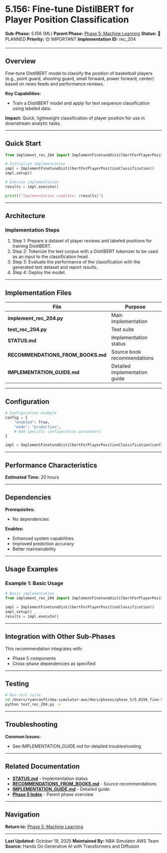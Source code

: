 # 5.156: Fine-tune DistilBERT for Player Position Classification

**Sub-Phase:** 5.156 (ML)
**Parent Phase:** [Phase 5: Machine Learning](../PHASE_5_INDEX.md)
**Status:** 🔵 PLANNED
**Priority:** 🟡 IMPORTANT
**Implementation ID:** rec_204

---

## Overview

Fine-tune DistilBERT model to classify the position of basketball players (e.g., point guard, shooting guard, small forward, power forward, center) based on news feeds and performance reviews.

**Key Capabilities:**
- Train a DistilBERT model and apply for text sequence classification using labeled data.

**Impact:**
Quick, lightweight classification of player position for use in downstream analytic tasks.

---

## Quick Start

```python
from implement_rec_204 import ImplementFinetuneDistilbertForPlayerPositionClassification

# Initialize implementation
impl = ImplementFinetuneDistilbertForPlayerPositionClassification()
impl.setup()

# Execute implementation
results = impl.execute()

print(f"Implementation complete: {results}")
```

---

## Architecture

### Implementation Steps

1. Step 1: Prepare a dataset of player reviews and labeled positions for training DistilBERT.
2. Step 2: Tokenize the text corpus with a DistilBERT tokenizer to be used as an input to the classification head.
3. Step 3: Evaluate the performance of the classification with the generated test dataset and report results.
4. Step 4: Deploy the model.

---

## Implementation Files

| File | Purpose |
|------|---------|
| **implement_rec_204.py** | Main implementation |
| **test_rec_204.py** | Test suite |
| **STATUS.md** | Implementation status |
| **RECOMMENDATIONS_FROM_BOOKS.md** | Source book recommendations |
| **IMPLEMENTATION_GUIDE.md** | Detailed implementation guide |

---

## Configuration

```python
# Configuration example
config = {
    "enabled": True,
    "mode": "production",
    # Add specific configuration parameters
}

impl = ImplementFinetuneDistilbertForPlayerPositionClassification(config=config)
```

---

## Performance Characteristics

**Estimated Time:** 20 hours

---

## Dependencies

**Prerequisites:**
- No dependencies

**Enables:**
- Enhanced system capabilities
- Improved prediction accuracy
- Better maintainability

---

## Usage Examples

### Example 1: Basic Usage

```python
# Basic implementation
from implement_rec_204 import ImplementFinetuneDistilbertForPlayerPositionClassification

impl = ImplementFinetuneDistilbertForPlayerPositionClassification()
impl.setup()
results = impl.execute()
```

---

## Integration with Other Sub-Phases

This recommendation integrates with:
- Phase 5 components
- Cross-phase dependencies as specified

---

## Testing

```bash
# Run test suite
cd /Users/ryanranft/nba-simulator-aws/docs/phases/phase_5/5.0156_fine-tune_distilbert_for_player_position_classification
python test_rec_204.py -v
```

---

## Troubleshooting

**Common Issues:**
- See IMPLEMENTATION_GUIDE.md for detailed troubleshooting

---

## Related Documentation

- **[STATUS.md](STATUS.md)** - Implementation status
- **[RECOMMENDATIONS_FROM_BOOKS.md](RECOMMENDATIONS_FROM_BOOKS.md)** - Source recommendations
- **[IMPLEMENTATION_GUIDE.md](IMPLEMENTATION_GUIDE.md)** - Detailed guide
- **[Phase 5 Index](../PHASE_5_INDEX.md)** - Parent phase overview

---

## Navigation

**Return to:** [Phase 5: Machine Learning](../PHASE_5_INDEX.md)

---

**Last Updated:** October 19, 2025
**Maintained By:** NBA Simulator AWS Team
**Source:** Hands On Generative AI with Transformers and Diffusion
